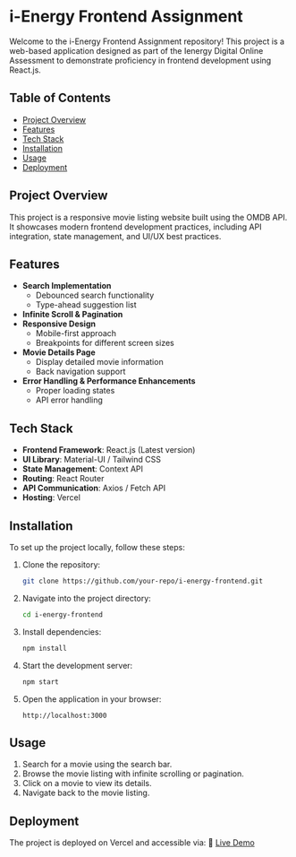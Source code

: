 # i-Energy Frontend Assignment

Welcome to the i-Energy Frontend Assignment repository! This project is a web-based application designed as part of the Ienergy Digital Online Assessment to demonstrate proficiency in frontend development using React.js.

## Table of Contents
- [Project Overview](#project-overview)
- [Features](#features)
- [Tech Stack](#tech-stack)
- [Installation](#installation)
- [Usage](#usage)
- [Deployment](#deployment)


## Project Overview
This project is a responsive movie listing website built using the OMDB API. It showcases modern frontend development practices, including API integration, state management, and UI/UX best practices.

## Features
- **Search Implementation**
  - Debounced search functionality
  - Type-ahead suggestion list
- **Infinite Scroll & Pagination**
- **Responsive Design**
  - Mobile-first approach
  - Breakpoints for different screen sizes
- **Movie Details Page**
  - Display detailed movie information
  - Back navigation support
- **Error Handling & Performance Enhancements**
  - Proper loading states
  - API error handling

## Tech Stack
- **Frontend Framework**: React.js (Latest version)
- **UI Library**: Material-UI / Tailwind CSS
- **State Management**: Context API
- **Routing**: React Router
- **API Communication**: Axios / Fetch API
- **Hosting**: Vercel

## Installation
To set up the project locally, follow these steps:

1. Clone the repository:
   ```bash
   git clone https://github.com/your-repo/i-energy-frontend.git
   ```
2. Navigate into the project directory:
   ```bash
   cd i-energy-frontend
   ```
3. Install dependencies:
   ```bash
   npm install
   ```
4. Start the development server:
   ```bash
   npm start
   ```
5. Open the application in your browser:
   ```
   http://localhost:3000
   ```

## Usage
1. Search for a movie using the search bar.
2. Browse the movie listing with infinite scrolling or pagination.
3. Click on a movie to view its details.
4. Navigate back to the movie listing.

## Deployment
The project is deployed on Vercel and accessible via:
🔗 [Live Demo](https://i-energy-frontend.vercel.app/)
